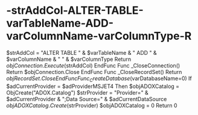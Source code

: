 # -strAddCol-ALTER-TABLE-varTableName-ADD-varColumnName-varColumnType-R
$strAddCol = "ALTER TABLE " &amp; $varTableName &amp; " ADD " &amp; $varColumnName &amp; " " &amp; $varColumnType     Return $objConnection.Execute($strAddCol) EndFunc  Func _CloseConnection()      Return $objConnection.Close EndFunc  Func _CloseRecordSet()     Return $objRecordSet.Close EndFunc  Func _CreateDatabase($varDatabaseName=0)     If $adCurrentProvider = $adProviderMSJET4 Then         $objADOXCatalog = ObjCreate("ADOX.Catalog")         $strProvider = "Provider=" &amp; $adCurrentProvider &amp; ";Data Source=" &amp; $adCurrentDataSource         $objADOXCatalog.Create($strProvider)         $objADOXCatalog = 0         Return 0
